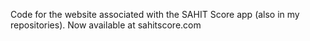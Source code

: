 Code for the website associated with the SAHIT Score app (also in my repositories). Now available at sahitscore.com

